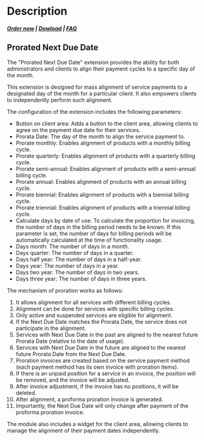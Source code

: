 # Description

#####  [Order now](https://puqcloud.com/whmcs-addon-puq-customization.php) | [Dowload](https://download.puqcloud.com/WHMCS/addons/PUQ-Customization/) | [FAQ](https://faq.puqcloud.com/)

## Prorated Next Due Date

  
The "Prorated Next Due Date" extension provides the ability for both administrators and clients to align their payment cycles to a specific day of the month.

This extension is designed for mass alignment of service payments to a designated day of the month for a particular client. It also empowers clients to independently perform such alignment.

The configuration of the extension includes the following parameters:

- Button on client area: Adds a button to the client area, allowing clients to agree on the payment due date for their services.
- Prorata Date: The day of the month to align the service payment to.
- Prorate monthly: Enables alignment of products with a monthly billing cycle.
- Prorate quarterly: Enables alignment of products with a quarterly billing cycle.
- Prorate semi-annual: Enables alignment of products with a semi-annual billing cycle.
- Prorate annual: Enables alignment of products with an annual billing cycle.
- Prorate biennial: Enables alignment of products with a biennial billing cycle.
- Prorate triennial: Enables alignment of products with a triennial billing cycle.
- Calculate days by date of use: To calculate the proportion for invoicing, the number of days in the billing period needs to be known. If this parameter is set, the number of days for billing periods will be automatically calculated at the time of functionality usage.
- Days month: The number of days in a month.
- Days quarter: The number of days in a quarter.
- Days half year: The number of days in a half-year.
- Days year: The number of days in a year.
- Days two year: The number of days in two years.
- Days three year: The number of days in three years.

The mechanism of proration works as follows:

1. It allows alignment for all services with different billing cycles.
2. Alignment can be done for services with specific billing cycles.
3. Only active and suspended services are eligible for alignment.
4. If the Next Due Date matches the Prorata Date, the service does not participate in the alignment.
5. Services with Next Due Date in the past are aligned to the nearest future Prorata Date (relative to the date of usage).
6. Services with Next Due Date in the future are aligned to the nearest future Prorata Date from the Next Due Date.
7. Proration invoices are created based on the service payment method (each payment method has its own invoice with proration items).
8. If there is an unpaid position for a service in an invoice, the position will be removed, and the invoice will be adjusted.
9. After invoice adjustment, if the invoice has no positions, it will be deleted.
10. After alignment, a proforma proration invoice is generated.
11. Importantly, the Next Due Date will only change after payment of the proforma proration invoice.

The module also includes a widget for the client area, allowing clients to manage the alignment of their payment dates independently.

